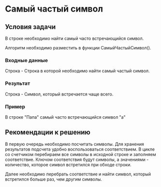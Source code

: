 # Самый частый символ
## Условия задачи
В строке необходимо найти самый часто встречающийся символ.

Алгоритм необходимо разместить в функции СамыйЧастыйСимвол().
### Входные данные
Строка - Строка в которой необходимо найти самый частый символ.
### Результат
Строка - Символ, который встречается чаще всего.
### Пример
В строке "Папа" самый часто встречающийся символ "а"
## Рекомендации к решению
В первую очередь необходимо посчитать символы. Для хранения результатов подсчета удобно воспользоваться соответствием. В цикле со счетчиком перебираем все символы в исходной строке и заполняем соответствие. Ключом соответствия будут символы, а значениями - количество, которое символ встретился при обходе строки.

Далее необходимо перебрать соответствие и найти символ, который встретился больше раз, чем другим символы.
